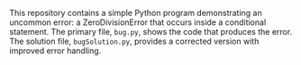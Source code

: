 This repository contains a simple Python program demonstrating an uncommon error: a ZeroDivisionError that occurs inside a conditional statement. The primary file, `bug.py`, shows the code that produces the error. The solution file, `bugSolution.py`, provides a corrected version with improved error handling.